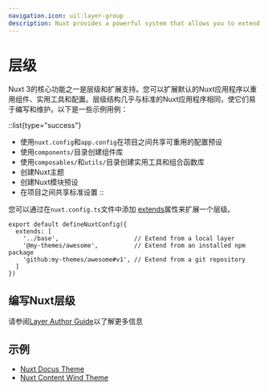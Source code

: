 ```yaml
---
navigation.icon: uil:layer-group
description: Nuxt provides a powerful system that allows you to extend the default files, configs, and much more.
---
```


# 层级

Nuxt 3的核心功能之一是层级和扩展支持。您可以扩展默认的Nuxt应用程序以重用组件、实用工具和配置。层级结构几乎与标准的Nuxt应用程序相同，使它们易于编写和维护。以下是一些示例用例：

::list{type="success"}
- 使用`nuxt.config`和`app.config`在项目之间共享可重用的配置预设
- 使用`components/`目录创建组件库
- 使用`composables/`和`utils/`目录创建实用工具和组合函数库
- 创建Nuxt主题
- 创建Nuxt模块预设
- 在项目之间共享标准设置
::

您可以通过在`nuxt.config.ts`文件中添加 [extends](/docs/api/configuration/nuxt-config#extends)属性来扩展一个层级。

```ts{}[nuxt.config.ts]
export default defineNuxtConfig({
  extends: [
    '../base',                     // Extend from a local layer
    '@my-themes/awesome',          // Extend from an installed npm package
    'github:my-themes/awesome#v1', // Extend from a git repository
  ]
})
```

## 编写Nuxt层级

请参阅[Layer Author Guide](/docs/guide/going-further/layers)以了解更多信息

## 示例

- [Nuxt Docus Theme](https://github.com/nuxt-themes/docus#readme)
- [Nuxt Content Wind Theme](https://github.com/Atinux/content-wind#readme)
